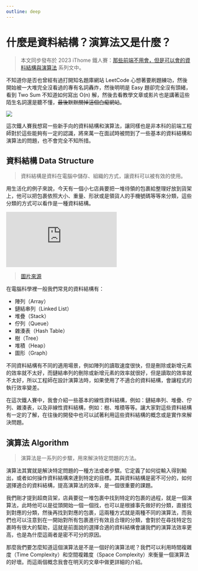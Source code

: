 ```yaml
---
outline: deep
---
```


# 什麼是資料結構？演算法又是什麼？

> 本文同步發布於 2023 iThome 鐵人賽：[那些前端不用會，但是可以會的資料結構與演算法](https://ithelp.ithome.com.tw/users/20152758/ironman/6714) 系列文中。

不知道你是否也曾經有過打開知名題庫網站 LeetCode 心想著要刷題練功，然後開始被一大堆完全沒看過的專有名詞轟炸，然後明明是 Easy 題卻完全沒有頭緒，看到 Two Sum 不知道如何寫出 O(n) 解，然後去看教學文章或影片也是講著這些陌生名詞還是聽不懂，~~最後默默關掉這個白癡網站~~。

![](https://i.imgur.com/POTuTlU.jpeg)

這次鐵人賽我想寫一些新手向的資料結構和演算法，讓同樣也是非本科的前端工程師對於這些能夠有一定的認識，將來萬一在面試時被問到了一些基本的資料結構和演算法的問題，也不會完全不知所措。

## 資料結構 Data Structure

> 資料結構是資料在電腦中儲存、組織的方式，讓資料可以被有效的使用。

用生活化的例子來說，今天有一個小七店員要把一堆待領的包裹給整理好放到貨架上，他可以把包裹依照大小、重量、形狀或是領貨人的手機號碼等等來分類，這些分類的方式可以看作是一種資料結構。

![](https://pgw.udn.com.tw/gw/photo.php?u=https://uc.udn.com.tw/photo/2020/12/24/1/9932865.jpg&x=0&y=0&sw=0&sh=0&sl=W&fw=800&exp=3600&w=930&nt=1)

> [圖片來源](https://udn.com/news/story/120911/5119374)

在電腦科學裡一般我們常見的資料結構有：

- 陣列（Array）
- 鏈結串列（Linked List）
- 堆疊（Stack）
- 佇列（Queue）
- 雜湊表（Hash Table）
- 樹（Tree）
- 堆積（Heap）
- 圖形（Graph）

不同資料結構有不同的適用場景，例如陣列的讀取速度很快，但是刪除或新增元素的效率就不太好，而鏈結串列的刪除或新增元素的效率就很好，但是讀取的效率就不太好，所以工程師在設計演算法時，如果使用了不適合的資料結構，會讓程式的執行效率變差。

在這次鐵人賽中，我會介紹一些基本的線性資料結構，例如：鏈結串列、堆疊、佇列、雜湊表，以及非線性資料結構，例如：樹、堆積等等。讓大家對這些資料結構有一定的了解，在往後的開發中也可以試著利用這些資料結構的概念或是實作來解決問題。

## 演算法 Algorithm

> 演算法是一系列的步驟，用來解決特定問題的方法。

演算法其實就是解決特定問題的一種方法或者步驟。它定義了如何從輸入得到輸出，或者如何操作資料結構來達到特定的目標。其與資料結構是密不可分的，如何選擇適合的資料結構，提高演算法的效率，是一個很重要的課題。

我們剛才提到超商貨架，店員要從一堆包裹中找到特定的包裹的過程，就是一個演算法，此時他可以是從頭開始一個一個找，也可以是根據事先做好的分類，直接找到對應的分類，然後再找到對應的包裹，這兩種方式就是兩種不同的演算法，而我們也可以注意到在一開始對所有包裹進行有效且合理的分類，會對於在尋找特定包裹時有很大的幫助，這就是前面說的選擇合適的資料結構會讓我們的演算法效率更高，也是為什麼這兩者是密不可分的原因。

那麼我們要怎麼知道這個演算法是不是一個好的演算法呢？我們可以利用時間複雜度（Time Complexity）和空間複雜度（Space Complexity）來衡量一個演算法的好壞。而這兩個概念我會在明天的文章中做更詳細的介紹。
